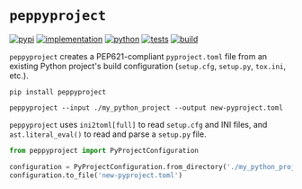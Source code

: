 # `peppyproject`

[![pypi](https://img.shields.io/pypi/v/peppyproject)](https://pypi.org/project/peppyproject)
[![implementation](https://img.shields.io/pypi/implementation/peppyproject)](https://pypi.org/project/peppyproject)
[![python](https://img.shields.io/pypi/pyversions/peppyproject)](https://pypi.org/project/peppyproject)
[![tests](https://github.com/zacharyburnett/peppyproject/actions/workflows/tests.yml/badge.svg)](https://github.com/zacharyburnett/peppyproject/actions/workflows/tests.yml)
[![build](https://github.com/zacharyburnett/peppyproject/actions/workflows/build.yml/badge.svg)](https://github.com/zacharyburnett/peppyproject/actions/workflows/build.yml)

`peppyproject` creates a PEP621-compliant `pyproject.toml` file from an existing Python project's build
configuration (`setup.cfg`, `setup.py`, `tox.ini`, etc.).

```commandline
pip install peppyproject
```

```commandline
peppyproject --input ./my_python_project --output new-pyproject.toml
```

`peppyproject` uses `ini2toml[full]` to read `setup.cfg` and INI files, and `ast.literal_eval()` to read and parse
a `setup.py` file.

```python
from peppyproject import PyProjectConfiguration

configuration = PyProjectConfiguration.from_directory('./my_python_project')
configuration.to_file('new-pyproject.toml')
```